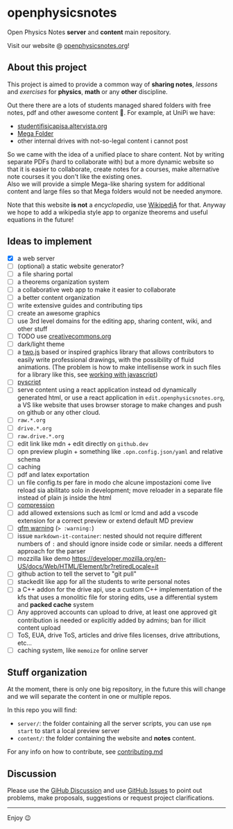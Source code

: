 # openphysicsnotes
Open Physics Notes **server** and **content** main repository.

Visit our website @ [openphysicsnotes.org](http://openphysicsnotes.org)!

## About this project

This project is aimed to provide a common way of **sharing notes**, *lessons* and *exercises* for **physics**, **math** or any **other** discipline.

Out there there are a lots of students managed shared folders with free notes, pdf and other awesome content :hugs:. For example, at UniPi we have:
 - [studentifisicapisa.altervista.org](http://studentifisicapisa.altervista.org/cartella-mega/?doing_wp_cron=1652290811.6795101165771484375000)
 - [Mega Folder](https://mega.nz/#F!uJsACb7Z!CgzObPGHkau7CNd3LcKjOw)
 - other internal drives with not-so-legal content i cannot post

So we came with the idea of a unified place to share content. Not by writing separate PDFs (hard to collaborate with) but a more dynamic website so that it is easier to collaborate, create notes for a courses, make alternative note courses it you don't like the existing ones.  
Also we will provide a simple Mega-like sharing system for additional content and large files so that Mega folders would not be needed anymore.

<!-- TODO sharing system -->

Note that this website **is not** a *encyclopedia*, use [WikipediA](wikipedia.org) for that. Anyway we hope to add a wikipedia style app to organize theorems and useful equations in the future!

## Ideas to implement

 - [x] a web server
 - [ ] (optional) a static website generator?
 - [ ] a file sharing portal
 - [ ] a theorems organization system
 - [ ] a collaborative web app to make it easier to collaborate
 - [ ] a better content organization
 - [ ] write extensive guides and contributing tips
 - [ ] create an awesome graphics
 - [ ] use 3rd level domains for the editing app, sharing content, wiki, and other stuff
 - [ ] TODO use [creativecommons.org](https://creativecommons.org/)
 - [ ] dark/light theme
 - [ ] a [two.js](https://two.js.org/) based or inspired graphics library that allows contributors to easily write professional drawings, with the possibility of fluid animations. (The problem is how to make intellisense work in such files for a library like this, see [working with javascript](https://code.visualstudio.com/docs/nodejs/working-with-javascript))
 - [ ] [pyscript](https://pyscript.net/)
 - [ ] serve content using a react application instead od dynamically generated html, or use a react application in `edit.openphysicsnotes.org`, a VS like website that uses browser storage to make changes and push on github or any other cloud.
 - [ ] `raw.*.org`
 - [ ] `drive.*.org`
 - [ ] `raw.drive.*.org`
 - [ ] edit link like mdn + edit directly on `github.dev`
 - [ ] opn preview plugin + something like `.opn.config.json/yaml` and relative schema
 - [ ] caching
 - [ ] pdf and latex exportation
 - [ ] un file config.ts per fare in modo che alcune impostazioni come live reload sia abilitato solo in development; move reloader in a separate file instead of plain js inside the html
 - [ ] [compression](https://www.npmjs.com/package/compression)
 - [ ] add allowed extensions such as lcml or lcmd and add a vscode extension for a correct preview or extend default MD preview
 - [ ] [gfm warning](https://stackoverflow.com/questions/50544499/how-to-make-a-styled-markdown-admonition-box-in-a-github-gist) (`> :warning:`)
 - [ ] issue `markdown-it-container`: nested should not require different numbers of `:` and should ignore inside code or similar. needs a different approach for the parser
 - [ ] mozzilla like demo https://developer.mozilla.org/en-US/docs/Web/HTML/Element/br?retiredLocale=it
 - [ ] github action to tell the servet to "git pull"
 - [ ] stackedit like app for all the students to write personal notes
 - [ ] a C++ addon for the drive api, use a custom C++ implementation of the kfs that uses a monolitic file for storing edits, use a differential system and **packed cache** system
 - [ ] Any approved accounts can upload to drive, at least one approved git contribution is needed or explicitly added by admins; ban for illicit content upload
 - [ ] ToS, EUA, drive ToS, articles and drive files licenses, drive attributions, etc... 
 - [ ] caching system, like `memoize` for online server

## Stuff organization

At the moment, there is only one big repository, in the future this will change and we will separate the content in one or multiple repos.

In this repo you will find:
 - `server/`: the folder containing all the server scripts, you can use `npm start` to start a local preview server
 - `content/`: the folder containing the website and **notes** content.

For any info on how to contribute, see [contributing.md](./contributing.md)

## Discussion

Please use the [GiHub Discussion](https://github.com/OpenPhysicsNotes/openphysicsnotes/discussions) and use [GitHub Issues](https://github.com/OpenPhysicsNotes/openphysicsnotes/issues) to point out problems, make proposals, suggestions or request project clarifications.

---

Enjoy :wink:
